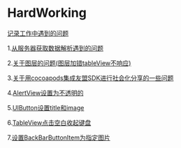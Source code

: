 # HardWorking

<a href="https://github.com/zyfoolboy/problems-of-work/wiki">记录工作中遇到的问题</a>

1.[从服务器获取数据解析遇到的问题](https://github.com/zyfoolboy/problems-of-work/wiki/%E4%BB%8E%E6%9C%8D%E5%8A%A1%E5%99%A8%E8%8E%B7%E5%8F%96%E6%95%B0%E6%8D%AE%E8%A7%A3%E6%9E%90%E6%97%B6%E9%81%87%E5%88%B0%E7%9A%84%E9%97%AE%E9%A2%98)

2.[关于图层的问题(图层加错tableView不响应)](https://github.com/zyfoolboy/problems-of-work/wiki/%E5%85%B3%E4%BA%8E%E5%9B%BE%E5%B1%82%E7%9A%84%E9%97%AE%E9%A2%98(%E5%9B%BE%E5%B1%82%E5%8A%A0%E9%94%99tableView%E4%B8%8D%E5%93%8D%E5%BA%94))

3.[关于用cocoapods集成友盟SDK进行社会化分享的一些问题](https://github.com/zyfoolboy/problems-of-work/wiki/%E5%85%B3%E4%BA%8E%E7%94%A8cocoapods%E9%9B%86%E6%88%90%E5%8F%8B%E7%9B%9FSDK%E8%BF%9B%E8%A1%8C%E7%A4%BE%E4%BC%9A%E5%8C%96%E5%88%86%E4%BA%AB%E7%9A%84%E4%B8%80%E4%BA%9B%E9%97%AE%E9%A2%98)

4.[AlertView设置为不透明的](https://github.com/zyfoolboy/problems-of-work/wiki/iOS-AlertView%E8%83%8C%E6%99%AF%E8%AE%BE%E7%BD%AE%E4%B8%BA%E4%B8%8D%E9%80%8F%E6%98%8E)

5.[UIButton设置title和image](https://github.com/zyfoolboy/ButtonTitle/blob/master/README.md)

6.[TableView点击空白收起键盘](https://github.com/zyfoolboy/problems-of-work/wiki/TableView%E7%82%B9%E5%87%BB%E7%A9%BA%E7%99%BD%E6%94%B6%E8%B5%B7%E9%94%AE%E7%9B%98)

7.[设置BackBarButtonItem为指定图片](https://github.com/zyfoolboy/BackBarButtonItem/blob/master/README.md)
